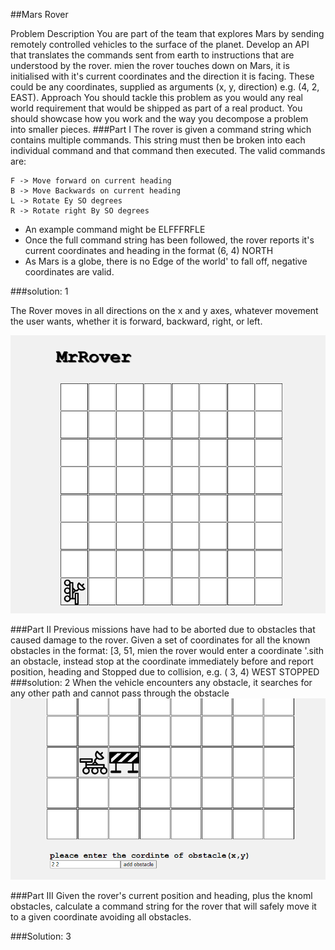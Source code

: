 ##Mars Rover

Problem Description
You are part of the team that explores Mars by sending remotely controlled vehicles to the surface of
the planet. Develop an API that translates the commands sent from earth to instructions that are
understood by the rover.
mien the rover touches down on Mars, it is initialised with it's current coordinates and the direction
it is facing. These could be any coordinates, supplied as arguments (x, y, direction) e.g. (4,
2, EAST).
Approach
You should tackle this problem as you would any real world requirement that would be shipped as
part of a real product. You should showcase how you work and the way you decompose a problem
into smaller pieces.
###Part I
The rover is given a command string which contains multiple commands. This string must then be
broken into each individual command and that command then executed. The valid commands are:
``` 
F -> Move forward on current heading 
B -> Move Backwards on current heading
L -> Rotate Ey SO degrees
R -> Rotate right By SO degrees
```
* An example command might be ELFFFRFLE
* Once the full command string has been followed, the rover reports it's current coordinates
and heading in the format (6, 4) NORTH
* As Mars is a globe, there is no Edge of the world' to fall off, negative coordinates are valid.

###solution: 1

The Rover moves in all directions on the x and y axes, whatever movement the user wants, whether it is forward, backward, right, or left.

<img src="src\img\rovers\Screenshot 2023-09-17 153420.png">

###Part II
Previous missions have had to be aborted due to obstacles that caused damage to the rover. Given a
set of coordinates for all the known obstacles in the format:
[3, 51,
mien the rover would enter a coordinate '.sith an obstacle, instead stop at the coordinate
immediately before and report position, heading and Stopped due to collision, e.g. ( 3, 4) WEST
STOPPED
###solution: 2
When the vehicle encounters any obstacle, it searches for any other path and cannot pass through the obstacle
<img src="src\img\rovers\Screenshot 2023-09-17 155012.png">

###Part III
Given the rover's current position and heading, plus the knoml obstacles, calculate a command
string for the rover that will safely move it to a given coordinate avoiding all obstacles.

###Solution: 3



